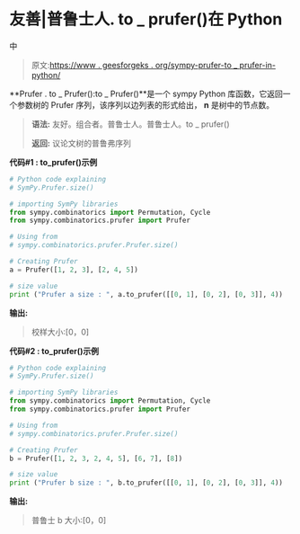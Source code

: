 # 友善|普鲁士人. to _ prufer()在 Python

中

> 原文:[https://www . geesforgeks . org/sympy-prufer-to _ prufer-in-python/](https://www.geeksforgeeks.org/sympy-prufer-to_prufer-in-python/)

**Prufer . to _ Prufer():to _ Prufer()**是一个 sympy Python 库函数，它返回一个参数树的 Prufer 序列，该序列以边列表的形式给出， **n** 是树中的节点数。

> **语法:**
> 友好。组合者。普鲁士人。普鲁士人。to _ prufer()
> 
> **返回:**
> 议论文树的普鲁弗序列

**代码#1 : to_prufer()示例**

```py
# Python code explaining
# SymPy.Prufer.size()

# importing SymPy libraries
from sympy.combinatorics import Permutation, Cycle
from sympy.combinatorics.prufer import Prufer

# Using from 
# sympy.combinatorics.prufer.Prufer.size()

# Creating Prufer
a = Prufer([1, 2, 3], [2, 4, 5])

# size value
print ("Prufer a size : ", a.to_prufer([[0, 1], [0, 2], [0, 3]], 4))
```

**输出:**

> 校样大小:[0，0]

**代码#2 : to_prufer()示例**

```py
# Python code explaining
# SymPy.Prufer.size()

# importing SymPy libraries
from sympy.combinatorics import Permutation, Cycle
from sympy.combinatorics.prufer import Prufer

# Using from 
# sympy.combinatorics.prufer.Prufer.size()

# Creating Prufer
b = Prufer([1, 2, 3, 2, 4, 5], [6, 7], [8])

# size value
print ("Prufer b size : ", b.to_prufer([[0, 1], [0, 2], [0, 3]], 4))
```

**输出:**

> 普鲁士 b 大小:[0，0]
